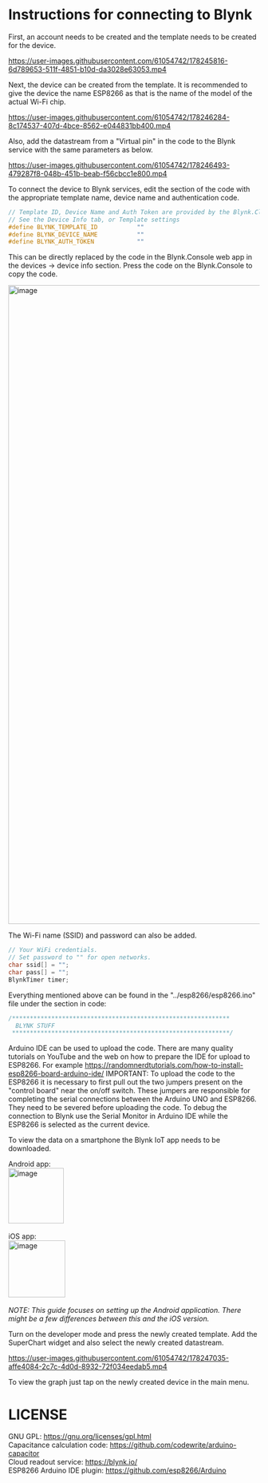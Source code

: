 # Instructions for connecting to Blynk
First, an account needs to be created and the template needs to be created for the device.

https://user-images.githubusercontent.com/61054742/178245816-6d789653-511f-4851-b10d-da3028e63053.mp4

Next, the device can be created from the template. It is recommended to give the device the name ESP8266 as that is the name of the model of the actual Wi-Fi chip.

https://user-images.githubusercontent.com/61054742/178246284-8c174537-407d-4bce-8562-e044831bb400.mp4

Also, add the datastream from a "Virtual pin" in the code to the Blynk service with the same parameters as below.

https://user-images.githubusercontent.com/61054742/178246493-479287f8-048b-451b-beab-f56cbcc1e800.mp4

To connect the device to Blynk services, edit the section of the code with the appropriate template name, device name and authentication code.

```c++
// Template ID, Device Name and Auth Token are provided by the Blynk.Cloud
// See the Device Info tab, or Template settings
#define BLYNK_TEMPLATE_ID           ""
#define BLYNK_DEVICE_NAME           ""
#define BLYNK_AUTH_TOKEN            ""
```
This can be directly replaced by the code in the Blynk.Console web app in the devices -> device info section. Press the code on the Blynk.Console to copy the code.

<img width="1280" alt="image" src="https://user-images.githubusercontent.com/61054742/178246928-ddb60d85-0f43-454c-a82d-4b16e174e3e8.png">

The Wi-Fi name (SSID) and password can also be added.

```c++
// Your WiFi credentials.
// Set password to "" for open networks.
char ssid[] = "";
char pass[] = "";
BlynkTimer timer;
```

Everything mentioned above can be found in the "../esp8266/esp8266.ino" file under the section in code:

```c++
/*************************************************************
  BLYNK STUFF
 *************************************************************/
```
Arduino IDE can be used to upload the code. There are many quality tutorials on YouTube and the web on how to prepare the IDE for upload to ESP8266.
For example https://randomnerdtutorials.com/how-to-install-esp8266-board-arduino-ide/
IMPORTANT: To upload the code to the ESP8266 it is necessary to first pull out the two jumpers present on the "control board" near the on/off switch. These jumpers are responsible for completing the serial connections between the Arduino UNO and ESP8266. They need to be severed before uploading the code.
To debug the connection to Blynk use the Serial Monitor in Arduino IDE while the ESP8266 is selected as the current device. <br />

To view the data on a smartphone the Blynk IoT app needs to be downloaded. <br />

Android app: <br />
<img width="111" alt="image" src="https://user-images.githubusercontent.com/61054742/178236788-df0333b9-3734-495c-8088-5d98f2c5cd31.png">
 <br />
 <br />
iOS app: <br />
<img width="114" alt="image" src="https://user-images.githubusercontent.com/61054742/178236907-0429ac34-dd39-448d-af86-f860b52e4b4e.png">
<br />
<br />
*NOTE: This guide focuses on setting up the Android application. There might be a few differences between this and the iOS version.*

Turn on the developer mode and press the newly created template. Add the SuperChart widget and also select the newly created datastream.

https://user-images.githubusercontent.com/61054742/178247035-affe4084-2c7c-4d0d-8932-72f034eedab5.mp4

To view the graph just tap on the newly created device in the main menu. <br />

# LICENSE
GNU GPL: https://gnu.org/licenses/gpl.html <br />
Capacitance calculation code: https://github.com/codewrite/arduino-capacitor <br />
Cloud readout service: https://blynk.io/ <br />
ESP8266 Arduino IDE plugin: https://github.com/esp8266/Arduino
